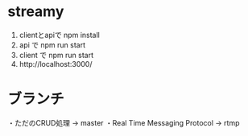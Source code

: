 # streamy
1. clientとapiで npm install
2. api で npm run start
3. client で npm run start
4. http://localhost:3000/

# ブランチ
・ただのCRUD処理 → master
・Real Time Messaging Protocol → rtmp

